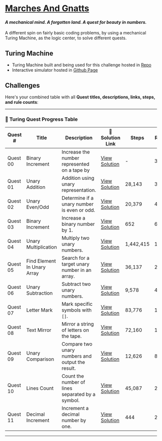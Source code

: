 # [Marches And Gnatts](https://mng.quest/)
#### *A mechanical mind. A forgotten land. A quest for beauty in numbers.*

A different spin on fairly basic coding problems, by using a mechanical Turing Machine, as the logic center, to solve different quests.
## Turing Machine
- Turing Machine built and being used for this challenge hosted in [Repo](https://github.com/abbasmoosajee07/TuringMachineSim)
- Interactive simulator hosted in [Github Page](https://abbasmoosajee07.github.io/TuringMachineSim/)

## Challenges
Here's your combined table with all **Quest titles, descriptions, links, steps, and rule counts**:

---

### 🧾 Turing Quest Progress Table

| Quest #  | Title                       | Description                                       | 🔗 Solution Link                | Steps     | Rules |
| -------- | --------------------------- | ------------------------------------------------- | ------------------------------- | --------- | ----- |
| Quest 00 | Binary Increment            | Increase the number represented on a tape by  | [View Solution](00/MNGDay00.js) | -    | 3     |
| Quest 01 | Unary Addition              | Addition using unary representation.              | [View Solution](01/MNGDay01.js) | 28,143    | 3     |
| Quest 02 | Unary Even/Odd              | Determine if a unary number is even or odd.       | [View Solution](02/MNGDay02.js) | 20,379    | 4     |
| Quest 03 | Binary Increment            | Increase a binary number by 1.                    | [View Solution](03/MNGDay03.js) | 652       | 6     |
| Quest 04 | Unary Multiplication        | Multiply two unary numbers.                       | [View Solution](04/MNGDay04.js) | 1,442,415 | 19    |
| Quest 05 | Find Element In Unary Array | Search for a target unary number in an array.     | [View Solution](05/MNGDay05.js) | 36,137    | 224   |
| Quest 06 | Unary Subtraction           | Subtract two unary numbers.                       | [View Solution](06/MNGDay06.js) | 9,578     | 401   |
| Quest 07 | Letter Mark                 | Mark specific symbols with `[]`.                  | [View Solution](07/MNGDay07.js) | 83,776 | 1,189 |
| Quest 08 | Text Mirror                 | Mirror a string of letters on the tape.           | [View Solution](08/MNGDay08.js) | 72,160 | 1,153 |
| Quest 09 | Unary Comparison            | Compare two unary numbers and output the result.  | [View Solution](09/MNGDay09.js) | 12,626    | 806   |
| Quest 10 | Lines Count                 | Count the number of lines separated by a symbol.  | [View Solution](10/MNGDay10.js) | 45,087    | 2,127 |
| Quest 11 | Decimal Increment           | Increment a decimal number by one.                | [View Solution](11/MNGDay11.js) | 444       | 22    |

---

